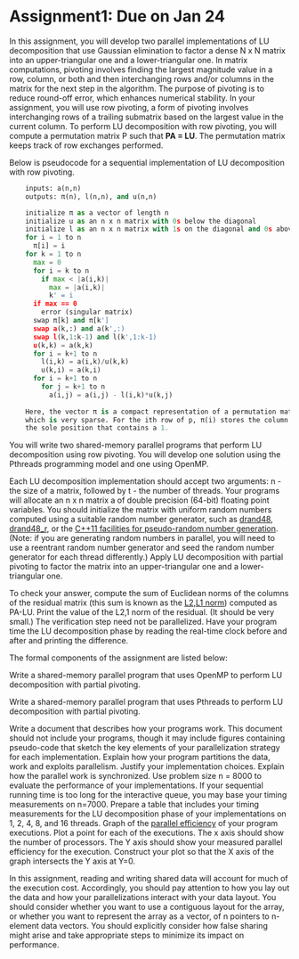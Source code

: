 # Assignment1: Due on Jan 24
In this assignment, you will develop two parallel implementations of LU decomposition that use Gaussian elimination to factor a dense N x N matrix into an upper-triangular one and a lower-triangular one. In matrix computations, pivoting involves finding the largest magnitude value in a row, column, or both and then interchanging rows and/or columns in the matrix for the next step in the algorithm. The purpose of pivoting is to reduce round-off error, which enhances numerical stability. In your assignment, you will use row pivoting, a form of pivoting involves interchanging rows of a trailing submatrix based on the largest value in the current column. To perform LU decomposition with row pivoting, you will compute a permutation matrix P such that **PA = LU**. The permutation matrix keeps track of row exchanges performed.

Below is pseudocode for a sequential implementation of LU decomposition with row pivoting.

```python
    inputs: a(n,n)
    outputs: π(n), l(n,n), and u(n,n)

    initialize π as a vector of length n
    initialize u as an n x n matrix with 0s below the diagonal
    initialize l as an n x n matrix with 1s on the diagonal and 0s above the diagonal
    for i = 1 to n
      π[i] = i
    for k = 1 to n
      max = 0
      for i = k to n
        if max < |a(i,k)|
          max = |a(i,k)|
          k' = i
      if max == 0
        error (singular matrix)
      swap π[k] and π[k']
      swap a(k,:) and a(k',:)
      swap l(k,1:k-1) and l(k',1:k-1)
      u(k,k) = a(k,k)
      for i = k+1 to n
        l(i,k) = a(i,k)/u(k,k)
        u(k,i) = a(k,i)
      for i = k+1 to n
        for j = k+1 to n
          a(i,j) = a(i,j) - l(i,k)*u(k,j)
          
    Here, the vector π is a compact representation of a permutation matrix p(n,n), 
    which is very sparse. For the ith row of p, π(i) stores the column index of
    the sole position that contains a 1.
```

You will write two shared-memory parallel programs that perform LU decomposition using row pivoting. You will develop one solution using the Pthreads programming model and one using OpenMP.

Each LU decomposition implementation should accept two arguments: n - the size of a matrix, followed by t - the number of threads. Your programs will allocate an n x n matrix a of double precision (64-bit) floating point variables. You should initialize the matrix with uniform random numbers computed using a suitable random number generator, such as [drand48](https://linux.die.net/man/3/drand48), [drand48_r](https://linux.die.net/man/3/drand48_r), or the [C++11 facilities for pseudo-random number generation](https://en.cppreference.com/w/cpp/numeric/random  ). (Note: if you are generating random numbers in parallel, you will need to use a reentrant random number generator and seed the random number generator for each thread differently.) Apply LU decomposition with partial pivoting to factor the matrix into an upper-triangular one and a lower-triangular one.

To check your answer, compute the sum of Euclidean norms of the columns of the residual matrix (this sum is known as the [L2,L1 norm](https://en.wikipedia.org/wiki/Matrix_norm#L2.2C1_norm)) computed as PA-LU. Print the value of the L2,1 norm of the residual. (It should be very small.)
The verification step need not be parallelized. Have your program time the LU decomposition phase by reading the real-time clock before and after and printing the difference.

The formal components of the assignment are listed below:

Write a shared-memory parallel program that uses OpenMP to perform LU decomposition with partial pivoting.

Write a shared-memory parallel program that uses Pthreads to perform LU decomposition with partial pivoting.

Write a document that describes how your programs work. This document should not include your programs, though it may include figures containing pseudo-code that sketch the key elements of your parallelization strategy for each implementation. Explain how your program partitions the data, work and exploits parallelism. Justify your implementation choices. Explain how the parallel work is synchronized.
Use problem size n = 8000 to evaluate the performance of your implementations. If your sequential running time is too long for the interactive queue, you may base your timing measurements on n=7000. Prepare a table that includes your timing measurements for the LU decomposition phase of your implementations on 1, 2, 4, 8, and 16 threads. Graph of the [parallel efficiency](http://www.cse.iitd.ac.in/~rijurekha/col380/parallelefficiency.html) of your program executions. Plot a point for each of the executions. The x axis should show the number of processors. The Y axis should show your measured parallel efficiency for the execution. Construct your plot so that the X axis of the graph intersects the Y axis at Y=0.

In this assignment, reading and writing shared data will account for much of the execution cost. Accordingly, you should pay attention to how you lay out the data and how your parallelizations interact with your data layout. You should consider whether you want to use a contiguous layout for the array, or whether you want to represent the array as a vector, of n pointers to n-element data vectors. You should explicitly consider how false sharing might arise and take appropriate steps to minimize its impact on performance.